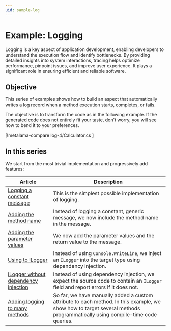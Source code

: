 ```yaml
---
uid: sample-log
---
```


# Example: Logging

Logging is a key aspect of application development, enabling developers to understand the execution flow and identify bottlenecks. By providing detailed insights into system interactions, tracing helps optimize performance, pinpoint issues, and improve user experience. It plays a significant role in ensuring efficient and reliable software.

## Objective

This series of examples shows how to build an aspect that automatically writes a log record when a method execution starts, completes, or fails.

The objective is to transform the code as in the following example. If the generated code does not entirely fit your taste, don't worry, you will see how to bend it to your preferences.

[!metalama-compare log-4/Calculator.cs ]

## In this series

We start from the most trivial implementation and progressively add features:

| Article | Description |
|--------|-------------|
| [Logging a constant message](log-1/README.md) | This is the simplest possible implementation of logging. |
| [Adding the method name](log-2/README.md) | Instead of logging a constant, generic message, we now include the method name in the message. |
| [Adding the parameter values](log-3/README.md) | We now add the parameter values and the return value to the message. |
| [Using to ILogger](log-4/README.md) | Instead of using `Console.WriteLine`, we inject an `ILogger` into the target type using dependency injection. |
| [ILogger without dependency injection](log-5/README.md) | Instead of using dependency injection, we expect the source code to contain an `ILogger` field and report errors if it does not. |
| [Adding logging to many methods](log-5/README.md) | So far, we have manually added a custom attribute to each method. In this example, we show how to target several methods programmatically using compile-time code queries.
  

  

